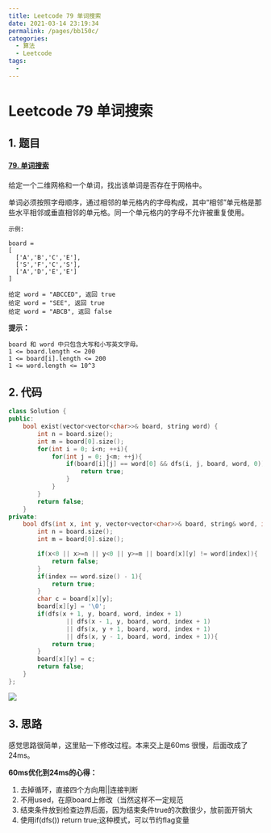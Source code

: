 ```yaml
---
title: Leetcode 79 单词搜索
date: 2021-03-14 23:19:34
permalink: /pages/bb150c/
categories:
  - 算法
  - Leetcode
tags:
  -
---
```

# Leetcode 79 单词搜索

## 1. 题目

#### [79. 单词搜索](https://leetcode-cn.com/problems/word-search/)

给定一个二维网格和一个单词，找出该单词是否存在于网格中。

单词必须按照字母顺序，通过相邻的单元格内的字母构成，其中“相邻”单元格是那些水平相邻或垂直相邻的单元格。同一个单元格内的字母不允许被重复使用。



```
示例:

board =
[
  ['A','B','C','E'],
  ['S','F','C','S'],
  ['A','D','E','E']
]

给定 word = "ABCCED", 返回 true
给定 word = "SEE", 返回 true
给定 word = "ABCB", 返回 false
```

**提示：**

```
board 和 word 中只包含大写和小写英文字母。
1 <= board.length <= 200
1 <= board[i].length <= 200
1 <= word.length <= 10^3
```

## 2. 代码

```cpp
class Solution {
public:
    bool exist(vector<vector<char>>& board, string word) {
        int n = board.size();
        int m = board[0].size();
        for(int i = 0; i<n; ++i){
            for(int j = 0; j<m; ++j){
                if(board[i][j] == word[0] && dfs(i, j, board, word, 0)){
                    return true;
                }
            }
        }
        return false;
    }
private:
    bool dfs(int x, int y, vector<vector<char>>& board, string& word, int index){
        int n = board.size();
        int m = board[0].size();

        if(x<0 || x>=n || y<0 || y>=m || board[x][y] != word[index]){
            return false;
        }
        if(index == word.size() - 1){
            return true;
        }
        char c = board[x][y];
        board[x][y] = '\0';
        if(dfs(x + 1, y, board, word, index + 1)
                || dfs(x - 1, y, board, word, index + 1)
                || dfs(x, y + 1, board, word, index + 1)
                || dfs(x, y - 1, board, word, index + 1)){
            return true;
        }
        board[x][y] = c;
        return false;
    }
};


```

![](https://murray-pic-1254317211.cos.ap-guangzhou.myqcloud.com/gitee_bak/20200913205642.png)

## 3. 思路

感觉思路很简单，这里贴一下修改过程。本来交上是60ms 很慢，后面改成了24ms。

**60ms优化到24ms的心得：**

1. 去掉循环，直接四个方向用||连接判断
2. 不用used，在原board上修改（当然这样不一定规范
3. 结束条件放到检查边界后面，因为结束条件true的次数很少，放前面开销大
4. 使用if(dfs()) return true;这种模式，可以节约flag变量